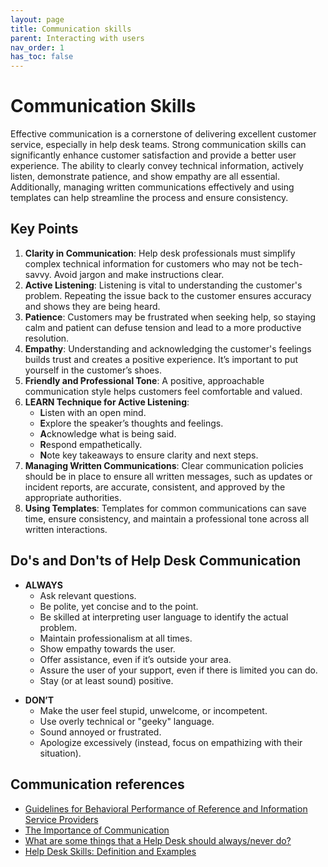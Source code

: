 ```yaml
---
layout: page
title: Communication skills
parent: Interacting with users
nav_order: 1
has_toc: false
---
```


# Communication Skills

Effective communication is a cornerstone of delivering excellent customer
service, especially in help desk teams. Strong communication skills can
significantly enhance customer satisfaction and provide a better user
experience. The ability to clearly convey technical information, actively
listen, demonstrate patience, and show empathy are all essential. Additionally,
managing written communications effectively and using templates can help
streamline the process and ensure consistency.

## Key Points

<!-- prettier-ignore -->
1. **Clarity in Communication**: Help desk professionals must simplify complex
   technical information for customers who may not be tech-savvy. Avoid jargon
   and make instructions clear.
2. **Active Listening**: Listening is vital to understanding the customer's
   problem. Repeating the issue back to the customer ensures accuracy and shows
   they are being heard.
3. **Patience**: Customers may be frustrated when seeking help, so staying calm
   and patient can defuse tension and lead to a more productive resolution.
4. **Empathy**: Understanding and acknowledging the customer's feelings builds
   trust and creates a positive experience. It’s important to put yourself in
   the customer’s shoes.
5. **Friendly and Professional Tone**: A positive, approachable communication
   style helps customers feel comfortable and valued.
6. **LEARN Technique for Active Listening**:
    - **L**isten with an open mind.
    - **E**xplore the speaker’s thoughts and feelings.
    - **A**cknowledge what is being said.
    - **R**espond empathetically.
    - **N**ote key takeaways to ensure clarity and next steps.
7. **Managing Written Communications**: Clear communication policies should be
   in place to ensure all written messages, such as updates or incident reports,
   are accurate, consistent, and approved by the appropriate authorities.
8. **Using Templates**: Templates for common communications can save time,
   ensure consistency, and maintain a professional tone across all written
   interactions.

## Do's and Don'ts of Help Desk Communication

-   **ALWAYS**
    -   Ask relevant questions.
    -   Be polite, yet concise and to the point.
    -   Be skilled at interpreting user language to identify the actual problem.
    -   Maintain professionalism at all times.
    -   Show empathy towards the user.
    -   Offer assistance, even if it’s outside your area.
    -   Assure the user of your support, even if there is limited you can do.
    -   Stay (or at least sound) positive.

<!-- prettier-ignore -->
-   **DON’T**
    -   Make the user feel stupid, unwelcome, or incompetent.
    -   Use overly technical or "geeky" language.
    -   Sound annoyed or frustrated.
    -   Apologize excessively (instead, focus on empathizing with their
        situation).

## Communication references

-   [Guidelines for Behavioral Performance of Reference and Information Service Providers](https://www.ala.org/rusa/resources/guidelines/guidelinesbehavioral)
-   [The Importance of Communication](https://www.iseoblue.com/post/the-importance-of-communication)
-   [What are some things that a Help Desk should always/never do?](https://community.spiceworks.com/t/what-are-some-things-that-a-help-desk-should-always-never-do/441690)
-   [Help Desk Skills: Definition and Examples](https://www.indeed.com/career-advice/resumes-cover-letters/help-desk-skills)
